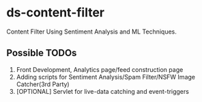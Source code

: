 # ds-content-filter
Content Filter Using Sentiment Analysis and ML Techniques.

## Possible TODOs

1. Front Development, Analytics page/feed construction page
2. Adding scripts for Sentiment Analysis/Spam Filter/NSFW Image Catcher(3rd Party)
3. [OPTIONAL] Servlet for live-data catching and event-triggers

